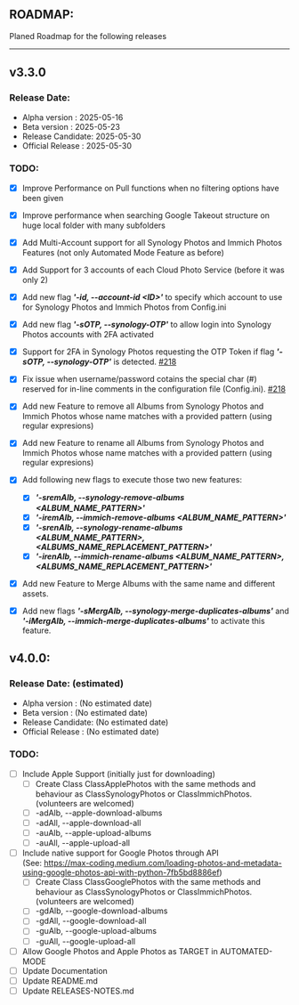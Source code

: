 ## ROADMAP:
Planed Roadmap for the following releases

---

## v3.3.0  
### Release Date:
  - Alpha version    : 2025-05-16
  - Beta version     : 2025-05-23
  - Release Candidate: 2025-05-30
  - Official Release : 2025-05-30

### TODO:
- [x] Improve Performance on Pull functions when no filtering options have been given
- [x] Improve performance when searching Google Takeout structure on huge local folder with many subfolders
- [x] Add Multi-Account support for all Synology Photos and Immich Photos Features (not only Automated Mode Feature as before)
- [x] Add Support for 3 accounts of each Cloud Photo Service (before it was only 2)
- [x] Add new flag _**'-id, --account-id \<ID>'**_ to specify which account to use for Synology Photos and Immich Photos from Config.ini
- [x] Add new flag _**'-sOTP, --synology-OTP'**_ to allow login into Synology Photos accounts with 2FA activated
- [x] Support for 2FA in Synology Photos requesting the OTP Token if flag _**'-sOTP, --synology-OTP'**_ is detected. [#218](https://github.com/jaimetur/CloudPhotoMigrator/issues/218)
- [x] Fix issue when username/password cotains the special char (#) reserved for in-line comments in the configuration file (Config.ini). [#218](https://github.com/jaimetur/CloudPhotoMigrator/issues/218)
- [x] Add new Feature to remove all Albums from Synology Photos and Immich Photos whose name matches with a provided pattern (using regular expresions)
- [x] Add new Feature to rename all Albums from Synology Photos and Immich Photos  whose name matches with a provided pattern (using regular expresions)
- [x] Add following new flags to execute those two new features:
  - [x] _**'-sremAlb, --synology-remove-albums \<ALBUM_NAME_PATTERN>'**_
  - [x] _**'-iremAlb, --immich-remove-albums \<ALBUM_NAME_PATTERN>'**_
  - [x] _**'-srenAlb, --synology-rename-albums \<ALBUM_NAME_PATTERN>, \<ALBUMS_NAME_REPLACEMENT_PATTERN>'**_
  - [x] _**'-irenAlb, --immich-rename-albums \<ALBUM_NAME_PATTERN>, \<ALBUMS_NAME_REPLACEMENT_PATTERN>'**_
- [x] Add new Feature to Merge Albums with the same name and different assets. 
- [x] Add new flags _**'-sMergAlb, --synology-merge-duplicates-albums'**_ and _**'-iMergAlb, --immich-merge-duplicates-albums'**_ to activate this feature.


## v4.0.0:
### Release Date: (estimated)
  - Alpha version    : (No estimated date)
  - Beta version     : (No estimated date)
  - Release Candidate: (No estimated date)
  - Official Release : (No estimated date)

### TODO:
- [ ] Include Apple Support (initially just for downloading)
    - [ ] Create Class ClassApplePhotos with the same methods and behaviour as ClassSynologyPhotos or ClassImmichPhotos. (volunteers are welcomed)
    - [ ] -adAlb, --apple-download-albums
    - [ ] -adAll, --apple-download-all
    - [ ] -auAlb, --apple-upload-albums
    - [ ] -auAll, --apple-upload-all
- [ ] Include native support for Google Photos through API  
  (See: https://max-coding.medium.com/loading-photos-and-metadata-using-google-photos-api-with-python-7fb5bd8886ef)
    - [ ] Create Class ClassGooglePhotos with the same methods and behaviour as ClassSynologyPhotos or ClassImmichPhotos. (volunteers are welcomed)
    - [ ] -gdAlb, --google-download-albums
    - [ ] -gdAll, --google-download-all
    - [ ] -guAlb, --google-upload-albums
    - [ ] -guAll, --google-upload-all
- [ ] Allow Google Photos and Apple Photos as TARGET in AUTOMATED-MODE
- [ ] Update Documentation
- [ ] Update README.md
- [ ] Update RELEASES-NOTES.md
